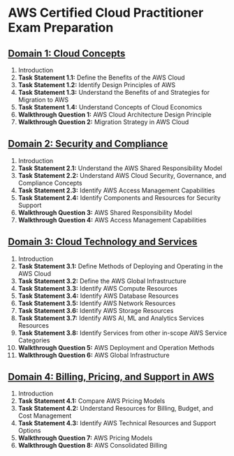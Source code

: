 # AWS Certified Cloud Practitioner Exam Preparation

## [Domain 1: Cloud Concepts](./domain_01_cloud_concepts.md)

1. Introduction
2. **Task Statement 1.1:** Define the Benefits of the AWS Cloud
3. **Task Statement 1.2:** Identify Design Principles of AWS
4. **Task Statement 1.3:** Understand the Benefits of and Strategies for Migration to AWS
5. **Task Statement 1.4:** Understand Concepts of Cloud Economics
6. **Walkthrough Question 1:** AWS Cloud Architecture Design Principle
7. **Walkthrough Question 2:** Migration Strategy in AWS Cloud

## [Domain 2: Security and Compliance](./domain_02_security_and_compliance.md)

1. Introduction
2. **Task Statement 2.1:** Understand the AWS Shared Responsibility Model
3. **Task Statement 2.2:** Understand AWS Cloud Security, Governance, and Compliance Concepts
4. **Task Statement 2.3:** Identify AWS Access Management Capabilities
5. **Task Statement 2.4:** Identify Components and Resources for Security Support
7. **Walkthrough Question 3:** AWS Shared Responsibility Model
8. **Walkthrough Question 4:** AWS Access Management Capabilities

## [Domain 3: Cloud Technology and Services](./domain_03_cloud_technology_and_services.md)

1. Introduction
2. **Task Statement 3.1:** Define Methods of Deploying and Operating in the AWS Cloud
3. **Task Statement 3.2:** Define the AWS Global Infrastructure
4. **Task Statement 3.3:** Identify AWS Compute Resources
5. **Task Statement 3.4:** Identify AWS Database Resources
6. **Task Statement 3.5:** Identify AWS Network Resources
7. **Task Statement 3.6:** Identify AWS Storage Resources
8. **Task Statement 3.7:** Identify AWS AI, ML and Analytics Services Resources
9. **Task Statement 3.8:** Identify Services from other in-scope AWS Service Categories
10. **Walkthrough Question 5:** AWS Deployment and Operation Methods
11. **Walkthrough Question 6:** AWS Global Infrastructure

## [Domain 4: Billing, Pricing, and Support in AWS](./domain_04_billing_pricing_and_support.md)

1. Introduction
2. **Task Statement 4.1:** Compare AWS Pricing Models
3. **Task Statement 4.2:** Understand Resources for Billing, Budget, and Cost Management
4. **Task Statement 4.3:** Identify AWS Technical Resources and Support Options
5. **Walkthrough Question 7:** AWS Pricing Models
6. **Walkthrough Question 8:** AWS Consolidated Billing
